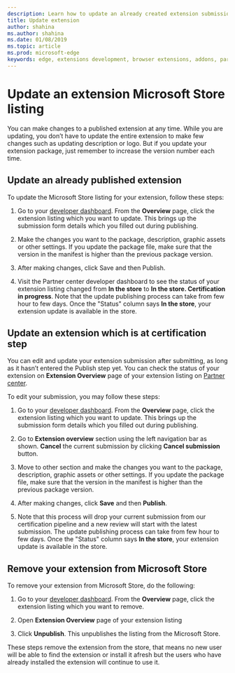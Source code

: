 ```yaml
---
description: Learn how to update an already created extension submission
title: Update extension
author: shahina
ms.author: shahina
ms.date: 01/08/2019
ms.topic: article
ms.prod: microsoft-edge
keywords: edge, extensions development, browser extensions, addons, partner center, developer
---
```


# Update an extension Microsoft Store listing

You can make changes to a published extension at any time. While you are updating, you don’t have to update the entire extension to make few changes such as updating description or logo. But if you update your extension package, just remember to increase the version number each time.

## Update an already published extension

To update the Microsoft Store listing for your extension, follow these steps:

1. Go to your [developer dashboard]. From the **Overview** page, click the extension listing which you want to update. This brings up the submission form details which you filled out during publishing.

1. Make the changes you want to the package, description, graphic assets or other settings. If you update the package file, make sure that the version in the manifest is higher than the previous package version.

1. After making changes, click Save and then Publish.

1. Visit the Partner center developer dashboard to see the status of your extension listing changed from **In the store** to **In the store. Certification in progress**. Note that the update publishing process can take from few hour to few days. Once the "Status" column says **In the store**, your extension update is available in the store.

## Update an extension which is at certification step

You can edit and update your extension submission after submitting, as long as it hasn’t entered the Publish step yet. You can check the status of your extension on **Extension Overview** page of your extension listing on [Partner center].  

To edit your submission, you may follow these steps:

1. Go to your [developer dashboard]. From the **Overview** page, click the extension listing which you want to update. This brings up the submission form details which you filled out during publishing.

1. Go to **Extension overview** section using the left navigation bar as shown. **Cancel** the current submission by clicking **Cancel submission** button.

1. Move to other section and make the changes you want to the package, description, graphic assets or other settings. If you update the package file, make sure that the version in the manifest is higher than the previous package version.

1. After making changes, click **Save** and then **Publish**.

1. Note that this process will drop your current submission from our certification pipeline and a new  review will start with the latest submission. The update publishing process can take from few hour to few days. Once the "Status" column says **In the store**, your extension update is available in the store.

## Remove your extension from Microsoft Store

To remove your extension from Microsoft Store, do the following:

1. Go to your [developer dashboard]. From the **Overview** page, click the extension listing which you want to remove.

1. Open **Extension Overview** page of your extension listing

1. Click **Unpublish**. This unpublishes the listing from the Microsoft Store.  

These steps remove the extension from the store, that means no new user will be able to find the extension or install it afresh but the users who have already installed the extension will continue to use it.

[developer dashboard]: https://go.microsoft.com/fwlink/?linkid=2099798
[Partner center]: https://go.microsoft.com/fwlink/?linkid=2099798
